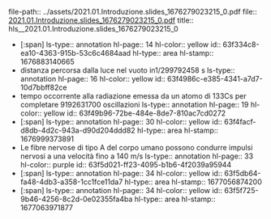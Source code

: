 file-path:: ../assets/2021.01.Introduzione.slides_1676279023215_0.pdf
file:: [2021.01.Introduzione.slides_1676279023215_0.pdf](../assets/2021.01.Introduzione.slides_1676279023215_0.pdf)
title:: hls__2021.01.Introduzione.slides_1676279023215_0

- [:span]
  ls-type:: annotation
  hl-page:: 14
  hl-color:: yellow
  id:: 63f334c8-ea10-4363-915b-53c6c4684aad
  hl-type:: area
  hl-stamp:: 1676883140665
- distanza percorsa dalla luce nel vuoto in1/299792458 s
  ls-type:: annotation
  hl-page:: 16
  hl-color:: yellow
  id:: 63f4986c-e385-4341-a7d7-10d7bbff82ce
- tempo occorrente alla radiazione emessa da un atomo di 133Cs per completare 9192631700 oscillazioni
  ls-type:: annotation
  hl-page:: 19
  hl-color:: yellow
  id:: 63f49b96-72be-484e-8de7-810ac7cd0272
- [:span]
  ls-type:: annotation
  hl-page:: 30
  hl-color:: yellow
  id:: 63f4facf-d8db-4d2c-943a-d90d204ddd82
  hl-type:: area
  hl-stamp:: 1676999373891
- Le fibre nervose di tipo A del corpo umano possono condurre impulsi nervosi a una velocità fino a 140 m/s
  ls-type:: annotation
  hl-page:: 33
  hl-color:: purple
  id:: 63f5d021-ff23-4095-b1b6-4f2039a95944
- [:span]
  ls-type:: annotation
  hl-page:: 34
  hl-color:: yellow
  id:: 63f5db64-fa48-4db3-a358-1cc1fce11da7
  hl-type:: area
  hl-stamp:: 1677056874200
- [:span]
  ls-type:: annotation
  hl-page:: 34
  hl-color:: yellow
  id:: 63f5f725-9b46-4256-8c2d-0e02355fa4ba
  hl-type:: area
  hl-stamp:: 1677063971877